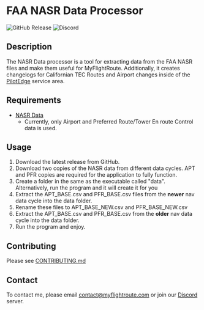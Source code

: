 # FAA NASR Data Processor
![GitHub Release](https://img.shields.io/github/v/release/MyFlightRoute/FAA-NASR-Data-Processor)
![Discord](https://img.shields.io/discord/1183045672379887741)

## Description
The NASR Data processor is a tool for extracting data from the FAA NASR files and make them useful for MyFlightRoute. Additionally, it creates changelogs for Californian TEC Routes and Airport changes inside of the [PilotEdge](https://pilotedge.net) service area.

## Requirements
- [NASR Data](https://www.faa.gov/air_traffic/flight_info/aeronav/Aero_Data/NASR_Subscription/)
  - Currently, only Airport and Preferred Route/Tower En route Control data is used.


## Usage
1. Download the latest release from GitHub.
2. Download two copies of the NASR data from different data cycles. APT and PFR copies are required for the application to fully function.
3. Create a folder in the same as the executable called "data". Alternatively, run the program and it will create it for you
4. Extract the APT_BASE.csv and PFR_BASE.csv files from the **newer** nav data cycle into the data folder. 
5. Rename these files to APT_BASE_NEW.csv and PFR_BASE_NEW.csv
6. Extract the APT_BASE.csv and PFR_BASE.csv from the **older** nav data cycle into the data folder.
7. Run the program and enjoy.

## Contributing
Please see [CONTRIBUTING.md](CONTRIBUTING)

## Contact
To contact me, please email contact@myflightroute.com or join our [Discord](https://discord.gg/RcGaSD4Wcm) server.